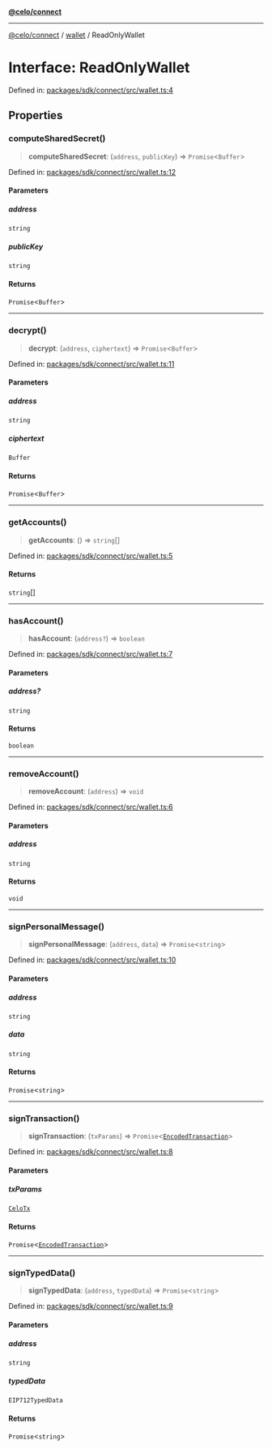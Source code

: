 [**@celo/connect**](../../README.md)

***

[@celo/connect](../../modules.md) / [wallet](../README.md) / ReadOnlyWallet

# Interface: ReadOnlyWallet

Defined in: [packages/sdk/connect/src/wallet.ts:4](https://github.com/celo-org/developer-tooling/blob/master/packages/sdk/connect/src/wallet.ts#L4)

## Properties

### computeSharedSecret()

> **computeSharedSecret**: (`address`, `publicKey`) => `Promise`\<`Buffer`\>

Defined in: [packages/sdk/connect/src/wallet.ts:12](https://github.com/celo-org/developer-tooling/blob/master/packages/sdk/connect/src/wallet.ts#L12)

#### Parameters

##### address

`string`

##### publicKey

`string`

#### Returns

`Promise`\<`Buffer`\>

***

### decrypt()

> **decrypt**: (`address`, `ciphertext`) => `Promise`\<`Buffer`\>

Defined in: [packages/sdk/connect/src/wallet.ts:11](https://github.com/celo-org/developer-tooling/blob/master/packages/sdk/connect/src/wallet.ts#L11)

#### Parameters

##### address

`string`

##### ciphertext

`Buffer`

#### Returns

`Promise`\<`Buffer`\>

***

### getAccounts()

> **getAccounts**: () => `string`[]

Defined in: [packages/sdk/connect/src/wallet.ts:5](https://github.com/celo-org/developer-tooling/blob/master/packages/sdk/connect/src/wallet.ts#L5)

#### Returns

`string`[]

***

### hasAccount()

> **hasAccount**: (`address?`) => `boolean`

Defined in: [packages/sdk/connect/src/wallet.ts:7](https://github.com/celo-org/developer-tooling/blob/master/packages/sdk/connect/src/wallet.ts#L7)

#### Parameters

##### address?

`string`

#### Returns

`boolean`

***

### removeAccount()

> **removeAccount**: (`address`) => `void`

Defined in: [packages/sdk/connect/src/wallet.ts:6](https://github.com/celo-org/developer-tooling/blob/master/packages/sdk/connect/src/wallet.ts#L6)

#### Parameters

##### address

`string`

#### Returns

`void`

***

### signPersonalMessage()

> **signPersonalMessage**: (`address`, `data`) => `Promise`\<`string`\>

Defined in: [packages/sdk/connect/src/wallet.ts:10](https://github.com/celo-org/developer-tooling/blob/master/packages/sdk/connect/src/wallet.ts#L10)

#### Parameters

##### address

`string`

##### data

`string`

#### Returns

`Promise`\<`string`\>

***

### signTransaction()

> **signTransaction**: (`txParams`) => `Promise`\<[`EncodedTransaction`](../../types/interfaces/EncodedTransaction.md)\>

Defined in: [packages/sdk/connect/src/wallet.ts:8](https://github.com/celo-org/developer-tooling/blob/master/packages/sdk/connect/src/wallet.ts#L8)

#### Parameters

##### txParams

[`CeloTx`](../../types/type-aliases/CeloTx.md)

#### Returns

`Promise`\<[`EncodedTransaction`](../../types/interfaces/EncodedTransaction.md)\>

***

### signTypedData()

> **signTypedData**: (`address`, `typedData`) => `Promise`\<`string`\>

Defined in: [packages/sdk/connect/src/wallet.ts:9](https://github.com/celo-org/developer-tooling/blob/master/packages/sdk/connect/src/wallet.ts#L9)

#### Parameters

##### address

`string`

##### typedData

`EIP712TypedData`

#### Returns

`Promise`\<`string`\>
